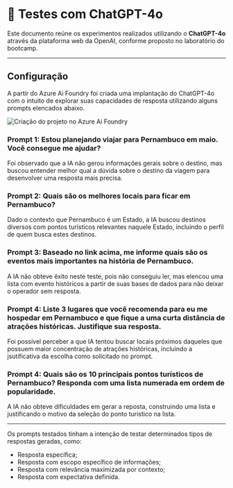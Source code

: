 # 📄 Testes com ChatGPT-4o

Este documento reúne os experimentos realizados utilizando o **ChatGPT-4o** através da plataforma web da OpenAI, conforme proposto no laboratório do bootcamp.

---

## Configuração

A partir do Azure Ai Foundry foi criada uma implantação do ChatGPT-4o com o intuito de explorar suas capacidades de resposta utilizando alguns prompts elencados abaixo.

![Criação do projeto no Azure Ai Foundry](..images/explorando-chatgpt-4o/criacao.png)



### Prompt 1: Estou planejando viajar para Pernambuco em maio. Você consegue me ajudar?

Foi observado que a IA não gerou informações gerais sobre o destino, mas buscou entender melhor qual a dúvida sobre o destino da viagem para desenvolver uma resposta mais precisa.

### Prompt 2: Quais são os melhores locais para ficar em Pernambuco?

Dado o contexto que Pernambuco é um Estado, a IA buscou destinos diversos com pontos turísticos relevantes naquele Estado, incluindo o perfil de quem busca estes destinos.

### Prompt 3: Baseado no link acima, me informe quais são os eventos mais importantes na história de Pernambuco.

A IA não obteve êxito neste teste, pois não conseguiu ler, mas elencou uma lista com evento históricos a partir de suas bases de dados para não deixar o operador sem resposta.

### Prompt 4: Liste 3 lugares que você recomenda para eu me hospedar em Pernambuco e que fique a uma curta distância de atrações históricas. Justifique sua resposta.

Foi possível perceber a que IA tentou buscar locais próximos daqueles que possuem maior concentração de atrações históricas, incluindo a jsutificativa da escolha como solicitado no prompt.

### Prompt 4: Quais são os 10 principais pontos turísticos de Pernambuco? Responda com uma lista numerada em ordem de popularidade.

A IA não obteve dificuldades em gerar a reposta, construindo uma lista e justificando o motivo da seleção do ponto turístico na lista.

---

Os prompts testados tinham a intenção de testar determinados tipos de respostas geradas, como:
- Resposta específica;
- Resposta com escopo específico de informações;
- Resposta com relevância maximizada por contexto;
- Resposta com expectativa definida.
